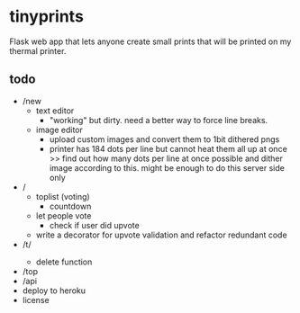 # tinyprints
Flask web app that lets anyone create small prints that will be printed on my thermal printer.


## todo
- /new
    - text editor
        - "working" but dirty. need a better way to force line breaks.
    - image editor
        - upload custom images and convert them to 1bit dithered pngs
        - printer has 184 dots per line but cannot heat them all up at once >> find out how many dots per line at once possible and dither image according to this. might be enough to do this server side only
- /
    - toplist (voting)
        - countdown
    - let people vote
        - check if user did upvote
    - write a decorator for upvote validation and refactor redundant code
- /t/<id>
    - delete function
- /top
- /api
- deploy to heroku
- license